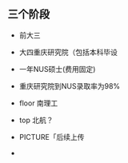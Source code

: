 
## 三个阶段
- 前大三
- 大四重庆研究院（包括本科毕设
- 一年NUS硕士(费用固定)

- 重庆研究院到NUS录取率为98%
- floor 南理工
- top 北航？

- PICTURE「后续上传
- 
## 